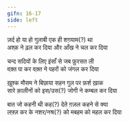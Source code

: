 ```yaml
---
gifn: 16-17
side: left
---
```


ज़र्द हो या हो गुलाबी एक ही शग़याम(?) था  
अश्क़ ने ढ़ल कर दिया और आँख ने चल कर दिया  
  
चन्द सदियों के लिए इंसाँ से जब फ़ुरसत ली  
वक़्त पा कर वक़्त ने पहरों को जंगल कर दिया  
  
ख़ुश्क मौसम ने बिछाया सहन गुल पर फ़र्श ख़ाक  
सारे क़ालीनों को इस/उस(?) जोगी ने कम्बल कर दिया  
  
बात जो कहनी थी कह(?) देते ग़ज़ल कहने से क्या  
लफ़्ज़ कर के नशर/नश्र(?) को मबहम को महल कर दिया	
